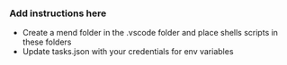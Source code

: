 ### Add instructions here
- Create a mend folder in the .vscode folder and place shells scripts in these folders
- Update tasks.json with your credentials for env variables